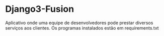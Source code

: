 # Django3-Fusion
Aplicativo onde uma equipe de desenvolvedores pode prestar diversos serviços aos clientes.
Os programas instalados estão em requirements.txt
